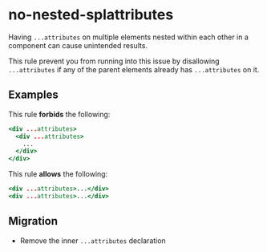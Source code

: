 # no-nested-splattributes

Having `...attributes` on multiple elements nested within each other in a
component can cause unintended results.

This rule prevent you from running into this issue by disallowing
`...attributes` if any of the parent elements already has `...attributes` on it.

## Examples

This rule **forbids** the following:

```hbs
<div ...attributes>
  <div ...attributes>
    ...
  </div>
</div>
```

This rule **allows** the following:

```hbs
<div ...attributes>...</div>
<div ...attributes>...</div>
```

## Migration

- Remove the inner `...attributes` declaration
